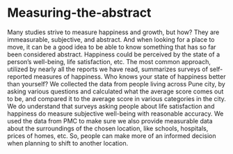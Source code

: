 # Measuring-the-abstract
Many studies strive to measure happiness and growth, but how? They are immeasurable, subjective, and abstract. And when looking for a place to move, it can be a good idea to be able to know something that has so far been considered abstract. Happiness could be perceived by the state of a person’s well-being, life satisfaction, etc. The most common approach, utilized by nearly all the reports we have read, summarizes surveys of self-reported measures of happiness. Who knows your state of happiness better than yourself?   We collected the data from people living across Pune city, by asking various questions and calculated what the average score comes out to be, and compared it to the average score in various categories in the city.  We do understand that surveys asking people about life satisfaction and happiness do measure subjective well-being with reasonable accuracy.  We used the data from PMC to make sure we also provide measurable data about the surroundings of the chosen location, like schools, hospitals, prices of homes, etc. So, people can make more of an informed decision when planning to shift to another location.
